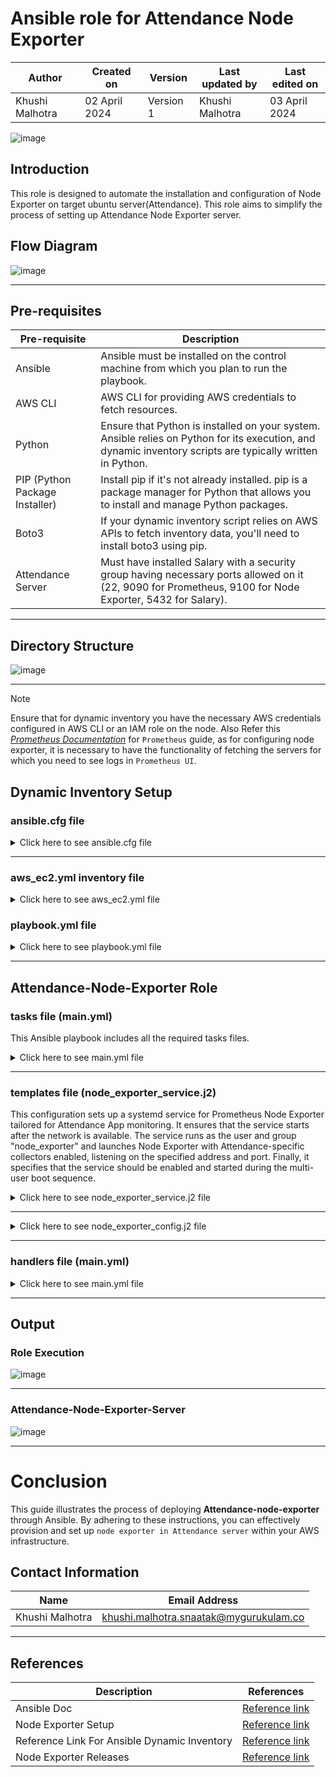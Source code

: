 # Ansible role for Attendance Node Exporter

|   Author        |  Created on   |  Version   | Last updated by  | Last edited on |
| --------------- | --------------| -----------|----------------- | -------------- |
| Khushi Malhotra |  02 April 2024  |  Version 1 | Khushi Malhotra  | 03 April 2024    |


![image](https://github.com/CodeOps-Hub/Ansible/assets/156056460/f6848ff7-85e2-4d6c-a04b-855ae561198c)

## Introduction
This role is designed to automate the installation and configuration of Node Exporter on target ubuntu server(Attendance). This role aims to simplify the process of setting up Attendance Node Exporter server.

## Flow Diagram

![image](https://github.com/CodeOps-Hub/Ansible/assets/156056460/653aa230-410a-4cef-b2aa-8b6e8009a5d7)

***

## Pre-requisites
| Pre-requisite       | Description                                                                                                          |
|----------------------|----------------------------------------------------------------------------------------------------------------------|
| Ansible              | Ansible must be installed on the control machine from which you plan to run the playbook.                            |
| AWS CLI              | AWS CLI for providing AWS credentials to fetch resources.                                                            |
| Python               | Ensure that Python is installed on your system. Ansible relies on Python for its execution, and dynamic inventory scripts are typically written in Python.    |
| PIP (Python Package Installer) | Install pip if it's not already installed. pip is a package manager for Python that allows you to install and manage Python packages. |
| Boto3                | If your dynamic inventory script relies on AWS APIs to fetch inventory data, you'll need to install boto3 using pip. |
| Attendance Server        | Must have installed Salary with a security group having necessary ports allowed on it (22, 9090 for Prometheus, 9100 for Node Exporter, 5432 for Salary).     |

***

## Directory Structure
![image](https://github.com/CodeOps-Hub/Ansible/assets/156056460/24cb082b-0778-440c-af96-b205d6b76872)
***

> [!NOTE]
>Ensure that for dynamic inventory you have the necessary AWS credentials configured in AWS CLI or an IAM role on the node.
> Also Refer this [*Prometheus Documentation*](https://github.com/CodeOps-Hub/Ansible/blob/shreya/prometheus-role/roles/prometheus/README.md) for `Prometheus` guide, as for configuring node exporter, it is necessary to have the functionality of fetching the servers for which you need to see logs in `Prometheus UI`.

## Dynamic Inventory Setup

### ansible.cfg file

<details>
<summary> Click here to see ansible.cfg file</summary>
<br>

  ```shell
[defaults]

# some basic default values...

inventory           = aws_ec2.yml
private_key_file    = terragrunt_cred.pem
remote_user         = ubuntu
host_key_checking = false

[inventory]
# enable inventory plugins, default: 'host_list', 'script', 'auto', 'yaml', 'ini', 'toml'
enable_plugins = aws_ec2, host_list, virtualbox, yaml, constructed, script, auto, ini, toml
```
</details>

***

### aws_ec2.yml inventory file

<details>
<summary> Click here to see aws_ec2.yml file</summary>
<br>
  
```shell
---
plugin: aws_ec2
regions:
  - ap-south-1
hostnames:
  - ip-address
include_filters:
 - tag:Name:
     - 'Attendance_API'
```
</details>

### playbook.yml file

<details>
<summary> Click here to see playbook.yml file</summary>
<br>
  
```shell
---
- name: Playbook to apply roles
  hosts: all
  become: yes

  roles:
    - node_exporter
```

</details>

***

## Attendance-Node-Exporter Role

### tasks file (main.yml)

This Ansible playbook includes all the required tasks files.

<details>
<summary> Click here to see main.yml file</summary>
<br>
  
```shell

---
# tasks file for node_exporter
- name: Ensure the required packages are installed
  become: yes
  package:
    name:
      - wget
      - tar
  ignore_errors: yes

- name: Add the 'node_exporter' user
  become: yes
  user:
    name: "{{user}}"
    shell: /bin/bash
    create_home: yes
    state: present

- name: Create a directory for node_exp installation
  become: yes
  file:
    path: /home/node_exp
    owner: "{{user}}"
    group: "{{group}}"
    state: directory

- name: download node_exporter archive
  become: yes
  get_url:
    url: https://github.com/prometheus/node_exporter/releases/download/v{{ version }}/node_exporter-{{ version }}.linux-amd64.tar.gz
    dest: /home/node_exp/

- name: Extract node_exporter archive
  become: yes
  ansible.builtin.unarchive:
    src: /home/node_exp/node_exporter-{{ version }}.linux-amd64.tar.gz
    dest: /home/node_exp
    remote_src: yes
    creates: /home/node_exp/node_exporter-{{ version }}.linux-amd64
- name: create an empty file for node_exp.services
  become: yes
  ansible.builtin.file:
    path: /etc/systemd/system/node_exp.service
    state: touch
    owner: "{{user}}"
    group: "{{group}}"
    mode: 0644

- name: Replace the content of /etc/systemd/system/node_exp.service
  template:
    src: node_exp.service.j2
    dest: /etc/systemd/system/node_exp.service
    owner: root
    group: root
    mode: 0644
  become: true

- name: Reload systemd
  become: yes
  command: systemctl daemon-reload

- name: Creating a script
  copy:
    dest: ./run_node_exporter.sh
    content: |
      #!/bin/bash
      # Change to the desired directory
      cd /home/node_exp/node_exporter-1.7.0.linux-amd64
      # Run the node_exporter command in the background
      ./node_exporter &

- name: script
  become: yes
  command: cat ./run_node_exporter.sh
- name: giving permission to execute
  file:
    path: ./run_node_exporter.sh
    mode: 777


- name: running script
  become: yes
  command: ./run_node_exporter.sh


# - name: command
#   become: yes
#   command: ./node_exporter chdir=/home/node_exp/node_exporter-1.7.0.linux-amd64 &

```
</details>

***

### templates file (node_exporter_service.j2)

This configuration sets up a systemd service for Prometheus Node Exporter tailored for Attendance App monitoring. It ensures that the service starts after the network is available. The service runs as the user and group "node_exporter" and launches Node Exporter with Attendance-specific collectors enabled, listening on the specified address and port. Finally, it specifies that the service should be enabled and started during the multi-user boot sequence.

<details>
<summary> Click here to see node_exporter_service.j2 file</summary>
<br>

```shell
[Unit]
Description={{serviceName}}
Wants=network-online.target
After=network-online.target

[Service]
User={{ user }}
Group={{ group}}
Restart=on-failure
Type=simple
ExecStart={{ exec_command }}

[Install]
WantedBy=multi-user.target
```
</details>

***

<details>
<summary> Click here to see node_exporter_config.j2 file</summary>
<br>

```shell
- job_name: 'node_exporter'
    scrape_interval: 5s
    static_configs:
      - targets:
```
</details>

***

### handlers file (main.yml)

<details>
<summary> Click here to see main.yml file</summary>
<br>

```shell
---
# handlers file for node_exporter
- name: Reload systemd
  become: yes
  command: systemctl daemon-reload
  listen: systemd_reload
```

</details>

***

## Output

### Role Execution

![image](https://github.com/CodeOps-Hub/Ansible/assets/156056460/ef596bac-eff2-463a-9153-05c62b1f5fa2)

***

### Attendance-Node-Exporter-Server

![image](https://github.com/CodeOps-Hub/Ansible/assets/156056460/0cdc3897-8fce-4998-919a-cb7eda54fe28)

***

# Conclusion

This guide illustrates the process of deploying **Attendance-node-exporter** through Ansible. By adhering to these instructions, you can effectively provision and set up `node exporter in Attendance server` within your AWS infrastructure.

## Contact Information
| Name            | Email Address                        |
|-----------------|--------------------------------------|
| Khushi Malhotra | khushi.malhotra.snaatak@mygurukulam.co |
***

## References

| Description                                   | References  |
| --------------------------------------------  | -------------------------------------------------|
|  Ansible Doc | [Reference link](https://docs.ansible.com/ansible/latest/index.html) |
| Node Exporter Setup | [Reference link](https://codewizardly.com/prometheus-on-aws-ec2-part2/) |
| Reference Link For Ansible Dynamic Inventory | [Reference link](https://devopscube.com/setup-ansible-aws-dynamic-inventory/) |
| Node Exporter Releases| [Reference link](https://github.com/prometheus/node_exporter/releases) |
